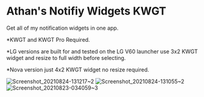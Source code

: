 # Athan's Notifiy Widgets KWGT
Get all of my notification widgets in one app.

*KWGT and KWGT Pro Required.

*LG versions are built for and tested on the LG V60 launcher use 3x2 KWGT widget and resize to full width before selecting.

*Nova version just 4x2 KWGT widget no resize required.

![Screenshot_20210824-131217~2](https://user-images.githubusercontent.com/89379668/130660685-68afa484-13eb-43e6-ab08-ddf5583775be.png)
![Screenshot_20210824-131055~2](https://user-images.githubusercontent.com/89379668/130660704-597d3830-bbc3-41b8-a194-dd4a2cc541b9.png)
![Screenshot_20210823-034059~3](https://user-images.githubusercontent.com/89379668/130410335-835293a2-a163-4a63-964f-b5683cb23e3a.png)
